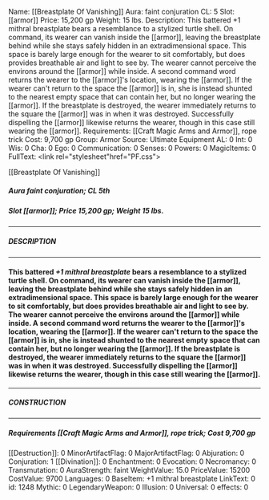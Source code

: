 Name: [[Breastplate Of Vanishing]]
Aura: faint conjuration
CL: 5
Slot: [[armor]]
Price: 15,200 gp
Weight: 15 lbs.
Description: This battered +1 mithral breastplate bears a resemblance to a stylized turtle shell. On command, its wearer can vanish inside the [[armor]], leaving the breastplate behind while she stays safely hidden in an extradimensional space. This space is barely large enough for the wearer to sit comfortably, but does provides breathable air and light to see by. The wearer cannot perceive the environs around the [[armor]] while inside. A second command word returns the wearer to the [[armor]]'s location, wearing the [[armor]]. If the wearer can't return to the space the [[armor]] is in, she is instead shunted to the nearest empty space that can contain her, but no longer wearing the [[armor]]. If the breastplate is destroyed, the wearer immediately returns to the square the [[armor]] was in when it was destroyed. Successfully dispelling the [[armor]] likewise returns the wearer, though in this case still wearing the [[armor]].
Requirements: [[Craft Magic Arms and Armor]], rope trick
Cost: 9,700 gp
Group: Armor
Source: Ultimate Equipment
AL: 0
Int: 0
Wis: 0
Cha: 0
Ego: 0
Communication: 0
Senses: 0
Powers: 0
MagicItems: 0
FullText: <link rel="stylesheet"href="PF.css"><div class="heading"><p class="alignleft">[[Breastplate Of Vanishing]]</p><div style="clear: both;"></div></div><div><h5><b>Aura </b>faint conjuration; <b>CL </b>5th</h5><h5><b>Slot </b>[[armor]]; <b>Price </b>15,200 gp; <b>Weight </b>15 lbs.</h5></div><hr/><div><h5><b>DESCRIPTION</b></h5></div><hr/><div><h4><p>This battered <i>+1 mithral breastplate</i> bears a resemblance to a stylized turtle shell. On command, its wearer can vanish inside the [[armor]], leaving the breastplate behind while she stays safely hidden in an extradimensional space. This space is barely large enough for the wearer to sit comfortably, but does provides breathable air and light to see by. The wearer cannot perceive the environs around the [[armor]] while inside. A second command word returns the wearer to the [[armor]]'s location, wearing the [[armor]]. If the wearer can't return to the space the [[armor]] is in, she is instead shunted to the nearest empty space that can contain her, but no longer wearing the [[armor]]. If the breastplate is destroyed, the wearer immediately returns to the square the [[armor]] was in when it was destroyed. Successfully dispelling the [[armor]] likewise returns the wearer, though in this case still wearing the [[armor]].</p></h4></div><hr/><div><h5><b>CONSTRUCTION</b></h5></div><hr/><div><h5><b>Requirements </b>[[Craft Magic Arms and Armor]], <i>rope trick</i>; <b>Cost </b>9,700 gp</h5></div>
[[Destruction]]: 0
MinorArtifactFlag: 0
MajorArtifactFlag: 0
Abjuration: 0
Conjuration: 1
[[Divination]]: 0
Enchantment: 0
Evocation: 0
Necromancy: 0
Transmutation: 0
AuraStrength: faint
WeightValue: 15.0
PriceValue: 15200
CostValue: 9700
Languages: 0
BaseItem: +1 mithral breastplate
LinkText: 0
id: 1248
Mythic: 0
LegendaryWeapon: 0
Illusion: 0
Universal: 0
effects: 0
